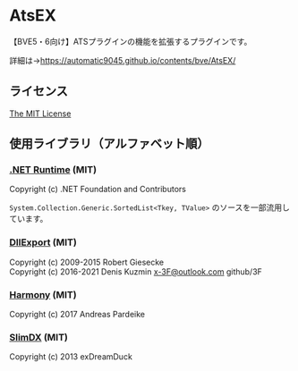 # AtsEX
【BVE5・6向け】ATSプラグインの機能を拡張するプラグインです。

詳細は→https://automatic9045.github.io/contents/bve/AtsEX/

## ライセンス
[The MIT License](LICENSE)

## 使用ライブラリ（アルファベット順）
### [.NET Runtime](https://github.com/dotnet/runtime) (MIT)

Copyright (c) .NET Foundation and Contributors

`System.Collection.Generic.SortedList<Tkey, TValue>` のソースを一部流用しています。

### [DllExport](https://github.com/3F/DllExport) (MIT)

Copyright (c) 2009-2015  Robert Giesecke  
Copyright (c) 2016-2021  Denis Kuzmin <x-3F@outlook.com> github/3F

### [Harmony](https://github.com/pardeike/Harmony) (MIT)

Copyright (c) 2017  Andreas Pardeike

### [SlimDX](https://www.nuget.org/packages/SlimDX/) (MIT)

Copyright (c) 2013  exDreamDuck
